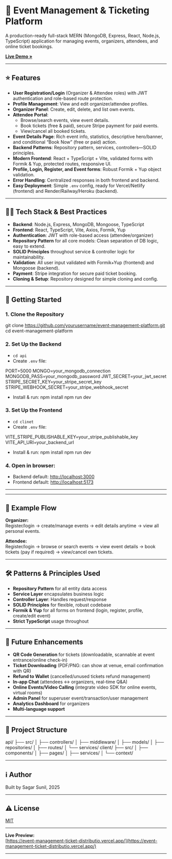 # 🎫 Event Management & Ticketing Platform

A production-ready full-stack MERN (MongoDB, Express, React, Node.js, TypeScript) application for managing events, organizers, attendees, and online ticket bookings.

**[Live Demo »](https://event-management-ticket-distributio.vercel.app/)**

---

## ⭐ Features

- **User Registration/Login** (Organizer & Attendee roles) with JWT authentication and role-based route protection.
- **Profile Management**: View and edit organizer/attendee profiles.
- **Organizer Panel**: Create, edit, delete, and list own events.
- **Attendee Portal**:
  - Browse/search events, view event details.
  - Book tickets (free & paid), secure Stripe payment for paid events.
  - View/cancel all booked tickets.
- **Event Details Page**: Rich event info, statistics, descriptive hero/banner, and conditional “Book Now” (free or paid) action.
- **Backend Patterns**: Repository pattern, services, controllers—SOLID principles.
- **Modern Frontend**: React + TypeScript + Vite, validated forms with Formik & Yup, protected routes, responsive UI.
- **Profile, Login, Register, and Event forms**: Robust Formik + Yup object validation.
- **Error Handling**: Centralized responses in both frontend and backend.
- **Easy Deployment**: Simple `.env` config, ready for Vercel/Netlify (frontend) and Render/Railway/Heroku (backend).

---

## 🧑‍💻 Tech Stack & Best Practices

- **Backend**: Node.js, Express, MongoDB, Mongoose, TypeScript
- **Frontend**: React, TypeScript, Vite, Axios, Formik, Yup
- **Authentication**: JWT with role-based access (attendee/organizer)
- **Repository Pattern** for all core models: Clean separation of DB logic, easy to extend.
- **SOLID Principles** throughout service & controller logic for maintainability.
- **Validation**: All user input validated with Formik+Yup (frontend) and Mongoose (backend).
- **Payment**: Stripe integration for secure paid ticket booking.
- **Cloning & Setup**: Repository designed for simple cloning and config.

---

## 🚀 Getting Started

### 1. Clone the Repository

git clone https://github.com/yourusername/event-management-platform.git
cd event-management-platform



### 2. Set Up the Backend

- `cd api`
- Create `.env` file:

PORT=5000
MONGO=your_mongodb_connection
MONGODB_PASS=your_mongodb_password
JWT_SECRET=your_jwt_secret
STRIPE_SECRET_KEY=your_stripe_secret_key
STRIPE_WEBHOOK_SECRET=your_stripe_webhook_secret



- Install & run:
npm install
npm run dev



### 3. Set Up the Frontend

- `cd clinet`
- Create `.env` file:

VITE_STRIPE_PUBLISHABLE_KEY=your_stripe_publishable_key
VITE_API_URI=your_backend_url


- Install & run:
npm install
npm run dev




### 4. Open in browser:

- Backend default: [http://localhost:3000](http://localhost:3000)
- Frontend default: [http://localhost:5173](http://localhost:5173)

---


---

## 📲 Example Flow

**Organizer:**  
Register/login → create/manage events → edit details anytime → view all personal events.

**Attendee:**  
Register/login → browse or search events → view event details → book tickets (pay if required) → view/cancel own tickets.

---

## 🛠️ Patterns & Principles Used

- **Repository Pattern** for all entity data access
- **Service Layer** encapsulates business logic
- **Controller Layer**: Handles request/response
- **SOLID Principles** for flexible, robust codebase
- **Formik & Yup** for all forms on frontend (login, register, profile, create/edit event)
- **Strict TypeScript** usage throughout

---

## 🌱 Future Enhancements

- **QR Code Generation** for tickets (downloadable, scannable at event entrance/online check-in)
- **Ticket Downloading** (PDF/PNG: can show at venue, email confirmation with QR)
- **Refund to Wallet** (cancelled/unused tickets refund management)
- **In-app Chat** (attendees ↔️ organizers, real-time Q&A)
- **Online Events/Video Calling** (integrate video SDK for online events, virtual rooms)
- **Admin Panel** for superuser event/transaction/user management
- **Analytics Dashboard** for organizers
- **Multi-language support**

---

## 📁 Project Structure

api/
├── src/
│ ├── controllers/
│ ├── middleware/
│ ├── models/
│ ├── repositories/
│ ├── routes/
│ └── services/
client/
├── src/
│ ├── components/
│ ├── pages/
│ ├── services/
│ └── context/



---


## ℹ️ Author

Built by Sagar Sunil, 2025

---

## ⚠️ License

[MIT](LICENSE)

---

**Live Preview:**  
[https://event-management-ticket-distributio.vercel.app/](https://event-management-ticket-distributio.vercel.app/)

---
